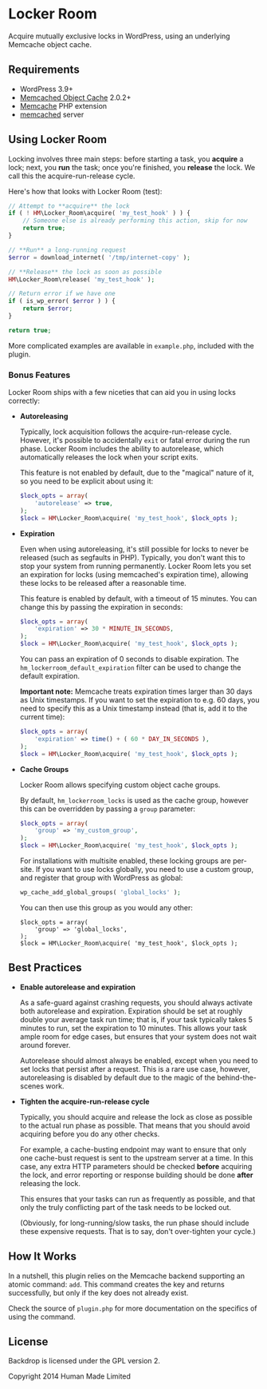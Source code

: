 # Locker Room

Acquire mutually exclusive locks in WordPress, using an underlying Memcache
object cache.


## Requirements

* WordPress 3.9+
* [Memcached Object Cache](http://wordpress.org/plugins/memcached/) 2.0.2+
* [Memcache](http://php.net/memcache) PHP extension
* [memcached](http://memcached.org/) server


## Using Locker Room

Locking involves three main steps: before starting a task, you **acquire** a
lock; next, you **run** the task; once you're finished, you **release** the
lock. We call this the acquire-run-release cycle.

Here's how that looks with Locker Room (test):

```php
// Attempt to **acquire** the lock
if ( ! HM\Locker_Room\acquire( 'my_test_hook' ) ) {
    // Someone else is already performing this action, skip for now
    return true;
}

// **Run** a long-running request
$error = download_internet( '/tmp/internet-copy' );

// **Release** the lock as soon as possible
HM\Locker_Room\release( 'my_test_hook' );

// Return error if we have one
if ( is_wp_error( $error ) ) {
    return $error;
}

return true;
```

More complicated examples are available in `example.php`, included with
the plugin.


### Bonus Features

Locker Room ships with a few niceties that can aid you in using locks correctly:

* **Autoreleasing**

  Typically, lock acquisition follows the acquire-run-release cycle. However,
  it's possible to accidentally `exit` or fatal error during the run phase.
  Locker Room includes the ability to autorelease, which automatically releases
  the lock when your script exits.

  This feature is not enabled by default, due to the "magical" nature of it, so
  you need to be explicit about using it:

  ```php
  $lock_opts = array(
      'autorelease' => true,
  );
  $lock = HM\Locker_Room\acquire( 'my_test_hook', $lock_opts );
  ```

* **Expiration**

  Even when using autoreleasing, it's still possible for locks to never be
  released (such as segfaults in PHP). Typically, you don't want this to stop
  your system from running permanently. Locker Room lets you set an expiration
  for locks (using memcached's expiration time), allowing these locks to be
  released after a reasonable time.

  This feature is enabled by default, with a timeout of 15 minutes. You can
  change this by passing the expiration in seconds:

  ```php
  $lock_opts = array(
      'expiration' => 30 * MINUTE_IN_SECONDS,
  );
  $lock = HM\Locker_Room\acquire( 'my_test_hook', $lock_opts );
  ```

  You can pass an expiration of 0 seconds to disable expiration. The
  `hm_lockerroom_default_expiration` filter can be used to change the default
  expiration.

  **Important note:** Memcache treats expiration times larger than 30 days as
  Unix timestamps. If you want to set the expiration to e.g. 60 days, you need
  to specify this as a Unix timestamp instead (that is, add it to the
  current time):

  ```php
  $lock_opts = array(
      'expiration' => time() + ( 60 * DAY_IN_SECONDS ),
  );
  $lock = HM\Locker_Room\acquire( 'my_test_hook', $lock_opts );
  ```

* **Cache Groups**

  Locker Room allows specifying custom object cache groups.

  By default, `hm_lockerroom_locks` is used as the cache group, however this can
  be overridden by passing a `group` parameter:

  ```php
  $lock_opts = array(
      'group' => 'my_custom_group',
  );
  $lock = HM\Locker_Room\acquire( 'my_test_hook', $lock_opts );
  ```

  For installations with multisite enabled, these locking groups are per-site.
  If you want to use locks globally, you need to use a custom group, and
  register that group with WordPress as global:

  ```php
  wp_cache_add_global_groups( 'global_locks' );
  ```

  You can then use this group as you would any other:

  ```
  $lock_opts = array(
      'group' => 'global_locks',
  );
  $lock = HM\Locker_Room\acquire( 'my_test_hook', $lock_opts );
  ```


## Best Practices

* **Enable autorelease and expiration**

  As a safe-guard against crashing requests, you should always activate both
  autorelease and expiration. Expiration should be set at roughly double your
  average task run time; that is, if your task typically takes 5 minutes to run,
  set the expiration to 10 minutes. This allows your task ample room for edge
  cases, but ensures that your system does not wait around forever.

  Autorelease should almost always be enabled, except when you need to set locks
  that persist after a request. This is a rare use case, however, autoreleasing
  is disabled by default due to the magic of the behind-the-scenes work.

* **Tighten the acquire-run-release cycle**

  Typically, you should acquire and release the lock as close as possible to the
  actual run phase as possible. That means that you should avoid acquiring
  before you do any other checks.

  For example, a cache-busting endpoint may want to ensure that only one
  cache-bust request is sent to the upstream server at a time. In this case, any
  extra HTTP parameters should be checked **before** acquiring the lock, and
  error reporting or response building should be done **after** releasing
  the lock.

  This ensures that your tasks can run as frequently as possible, and that only
  the truly conflicting part of the task needs to be locked out.

  (Obviously, for long-running/slow tasks, the run phase should include these
  expensive requests. That is to say, don't over-tighten your cycle.)


## How It Works

In a nutshell, this plugin relies on the Memcache backend supporting an atomic
command: `add`. This command creates the key and returns successfully, but only
if the key does not already exist.

Check the source of `plugin.php` for more documentation on the specifics of
using the command.

## License
Backdrop is licensed under the GPL version 2.

Copyright 2014 Human Made Limited

